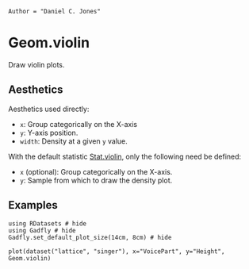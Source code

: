 ```@meta
Author = "Daniel C. Jones"
```

# Geom.violin

Draw violin plots.

## Aesthetics

Aesthetics used directly:

  * `x`: Group categorically on the X-axis
  * `y`: Y-axis position.
  * `width`: Density at a given `y` value.

With the default statistic [Stat.violin](@ref), only the following need be defined:

  * `x` (optional): Group categorically on the X-axis.
  * `y`: Sample from which to draw the density plot.


## Examples

```@example 1
using RDatasets # hide
using Gadfly # hide
Gadfly.set_default_plot_size(14cm, 8cm) # hide
```

```@example 1
plot(dataset("lattice", "singer"), x="VoicePart", y="Height", Geom.violin)
```
